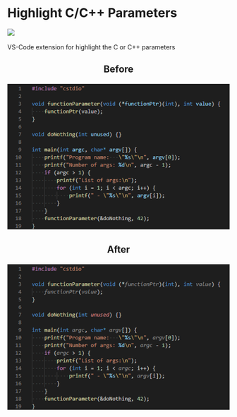 # Highlight C/C++ Parameters
[![](https://vsmarketplacebadge.apphb.com/version/mblet.highlight-cpp-parameters.svg)](https://marketplace.visualstudio.com/items?itemName=mblet.highlight-cpp-parameters)

VS-Code extension for highlight the C or C++ parameters

<h2><p align="center">Before</p></h2>
<p align="center">
  <img src="images/before.png" >
</p>

<h2><p align="center">After</p></h2>
<p align="center">
  <img src="images/after.png" >
</p>
